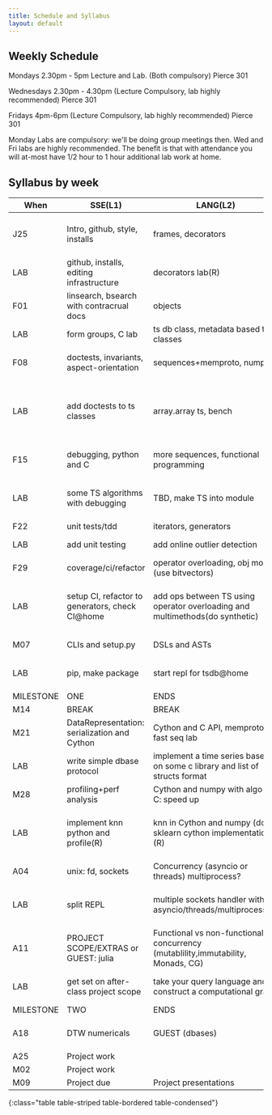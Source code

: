 ```yaml
---
title: Schedule and Syllabus
layout: default
---
```


## Weekly Schedule

Mondays 2.30pm - 5pm Lecture and Lab. (Both compulsory) Pierce 301

Wednesdays 2.30pm - 4.30pm (Lecture Compulsory, lab highly recommended) Pierce 301

Fridays 4pm-6pm (Lecture Compulsory, lab highly recommended) Pierce 301

Monday Labs are compulsory: we'll be doing group meetings then. Wed and Fri labs are highly recommended. The benefit is that with attendance you will at-most have 1/2 hour to 1 hour additional lab work at home.

## Syllabus by week

| When      | SSE(L1)                                  | LANG(L2)                                 | DSA(L3)                                  | @home                                    |
| --------- | ---------------------------------------- | ---------------------------------------- | ---------------------------------------- | ---------------------------------------- |
| J25       | Intro, github, style, installs           | frames, decorators                       | computational models (recursive, iterative, div-conq) and O(n) |                                          |
| LAB       | github, installs, editing infrastructure | decorators lab(R)                        | fibonacci multiple ways(R)               |                                          |
| F01       | linsearch, bsearch with contracrual docs | objects                                  | lists+linkedlists, C                     |                                          |
| LAB       | form groups, C lab                       | ts db class, metadata based ts classes   | linked lists(R)                          | tsdb, ts class                           |
| F08       | doctests, invariants, aspect-orientation | sequences+memproto, numpy                | dicts and hash-tables, hash based indexing |                                          |
| LAB       | add doctests to ts classes               | array.array ts, bench                    | dicts use in python at various places(R) | ts class doctested with contiguous memory numpy |
| F15       | debugging, python and C                  | more sequences, functional programming   | numerical programming, simple FFT        |                                          |
| LAB       | some TS algorithms with debugging        | TBD, make TS into module                 | softmax(R)                               | ts module, add simple algorithms, FFT    |
| F22       | unit tests/tdd                           | iterators, generators                    | bin (search) trees                       |                                          |
| LAB       | add unit testing                         | add online outlier detection             | Trees(R), balancing (TBD)                | add online algorithms                    |
| F29       | coverage/ci/refactor                     | operator overloading, obj model, (use bitvectors) | heaps, sort and search, tim-sort         |                                          |
| LAB       | setup CI, refactor to generators, check CI@home | add ops between TS using operator overloading and multimethods(do synthetic) | multi dispatch TS sort .                 | add between-time series ops including distance |
| M07       | CLIs and setup.py                        | DSLs and ASTs                            | Metadata and Query Languages             |                                          |
| LAB       | pip, make package                        | start repl for tsdb@home                 | enhance dsl with metadata selection from dicts | add simple query repl on db              |
| MILESTONE | ONE                                      | ENDS                                     | HERE                                     |                                          |
| M14       | BREAK                                    | BREAK                                    | BREAK                                    |                                          |
| M21       | DataRepresentation: serialization and Cython | Cython and C API, memproto, fast seq lab | Indexing: dbases/btrees, LSM Trees.      |                                          |
| LAB       | write simple dbase protocol              | implement a time series based on some c library and list of structs format | implement 2 level external storage for time series | convert dbase to btree dbase             |
| M28       | profiling+perf analysis                  | Cython and numpy with algo in C: speed up | kNN numericals                           |                                          |
| LAB       | implement knn python and profile(R)      | knn in Cython and numpy (do a sklearn cython implementation)(R) | knn with a faster algorithm still exported to py (perhaps in py only) | implement some KNN numericals            |
| A04       | unix: fd, sockets                        | Concurrency (asyncio or threads) multiprocess? | rtree/vptree                             |                                          |
| LAB       | split REPL                               | multiple sockets handler with asyncio/threads/multiprocess(R) | rtree/vptree (R)                         | add to meta/index a vptree for kNN db    |
| A11       | PROJECT SCOPE/EXTRAS or GUEST: julia     | Functional vs non-functional for concurrency (mutablility,immutability, Monads, CG) | optimizing CG, graph based scheduler, dask |                                          |
| LAB       | get set on after-class project scope     | take your query language and construct a computational graph | optimize the graph                       | add computational graph to db            |
| MILESTONE | TWO                                      | ENDS                                     | HERE                                     |                                          |
| A18       | DTW  numericals                          | GUEST (dbases)                           | FFT and its optimization(whole lecture: guest) |                                          |
| A25       | Project work                             |                                          |                                          |                                          |
| M02       | Project work                             |                                          |                                          |                                          |
| M09       | Project due                              | Project presentations                    | Project grades                           |                                          |

{:class="table table-striped table-bordered table-condensed"}